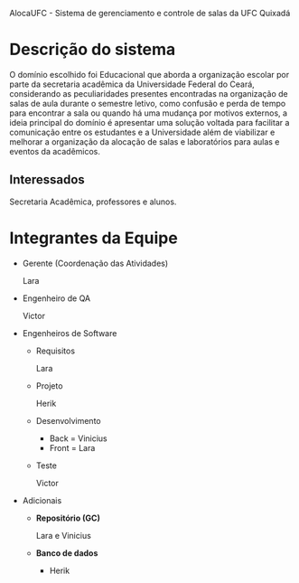AlocaUFC - Sistema de gerenciamento e controle de salas da UFC Quixadá

# Descrição do sistema

O domínio escolhido foi Educacional que aborda a organização escolar por parte da secretaria acadêmica da Universidade Federal do Ceará, considerando as peculiaridades presentes encontradas na organização de salas de aula durante o semestre letivo, como confusão e perda de tempo para encontrar a sala ou quando há uma mudança por motivos externos, a ideia principal do domínio é apresentar uma solução voltada para facilitar a comunicação entre os estudantes e a Universidade além de viabilizar e melhorar a organização da alocação de salas e laboratórios para aulas e eventos da acadêmicos.

## Interessados

Secretaria Acadêmica, professores e alunos.

# Integrantes da Equipe

- Gerente (Coordenação das Atividades)
    
    Lara
    
- Engenheiro de QA
    
    Victor
    
- Engenheiros de Software
    - Requisitos
        
       Lara
        
    - Projeto
        
        Herik 
        
    - Desenvolvimento
        - Back = Vinicius
        - Front = Lara
    - Teste
        
        Victor
        
- Adicionais
    - **Repositório (GC)**
        
        Lara e Vinicius
        
    - **Banco de dados**
        - Herik

